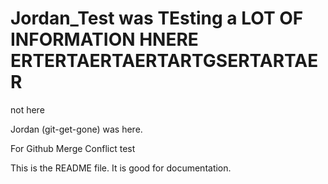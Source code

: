 # Jordan_Test was TEsting a LOT OF INFORMATION HNERE ERTERTAERTAERTARTGSERTARTAER
not here

Jordan (git-get-gone) was here. 

For Github Merge Conflict test 

This is the README file. It is good for documentation. 

